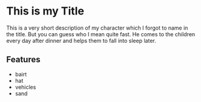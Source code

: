 # This is my Title
This is a very short description of my character which I forgot to name in the title. But you can guess who I mean quite fast. He comes to the children every day after dinner and helps them to fall into sleep later.

## Features
* bairt
* hat
* vehicles
* sand
